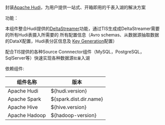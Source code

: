 封装[Apache Hudi](https://hudi.apache.org/)，为用户提供一站式、开箱即用的千表入湖的解决方案

功能：

本组件整合Hudi提供的[DeltaStreamer](https://hudi.apache.org/docs/hoodie_deltastreamer#deltastreamer)功能，通过TIS生成成DeltaStreamer需要的所有Hudi表摄入所需要的
所有配置信息（Avro schemas、从数据源抽取数据的DataX配置，Hudi表分区信息及 [Key Generation](https://hudi.apache.org/docs/key_generation)配置）

配合TIS提供的各种Source Connnector组件（MySQL，PostgreSQL，SqlServer等）快速实现各种数据源`批量`入湖

依赖组件:

 | 组件名称| 版本    |
 | -------- | -----  |
 | Apache Hudi     | ${hudi.version} |
 | Apache Spark   |  ${spark.dist.dir.name} |
 | Apache Hive     | ${hive.version}  |
 | Apache Hadoop  | ${hadoop-version} | 





